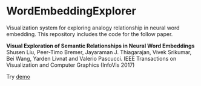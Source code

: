 # WordEmbeddingExplorer
Visualization system for exploring analogy relationship in neural word embedding. This repository includes the code for the follow paper.

**Visual Exploration of Semantic Relationships in Neural Word Embeddings**
Shusen Liu, Peer-Timo Bremer, Jayaraman J. Thiagarajan, Vivek Srikumar, Bei Wang, Yarden Livnat and Valerio Pascucci.
IEEE Transactions on Visualization and Computer Graphics (InfoVis 2017)


Try [demo](http://residue3.sci.utah.edu)
